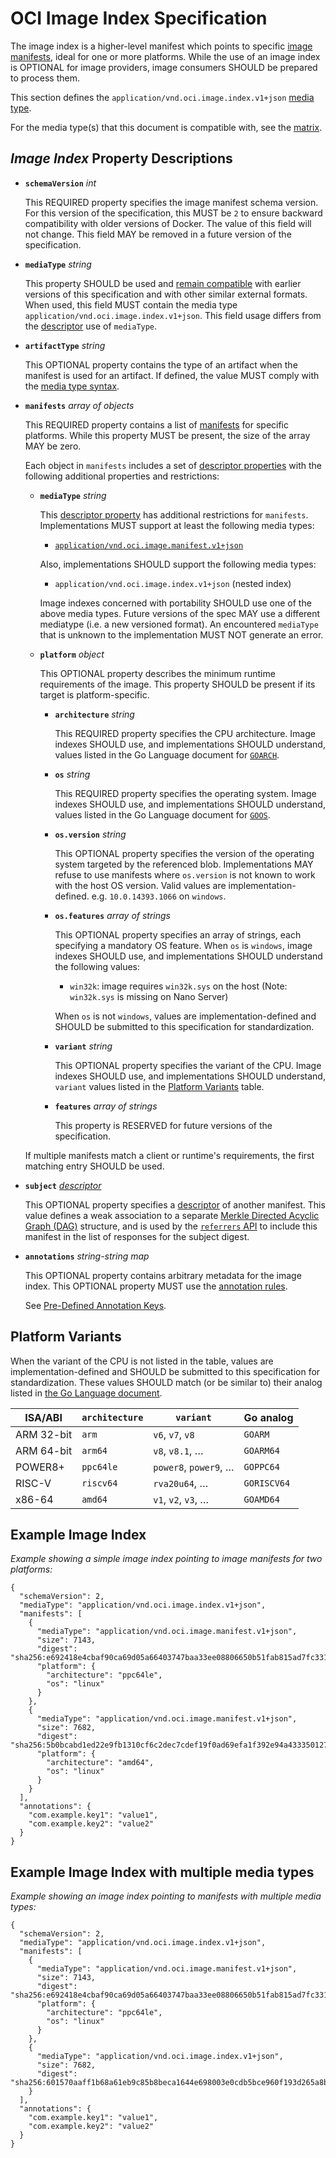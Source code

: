 # OCI Image Index Specification

The image index is a higher-level manifest which points to specific [image manifests](manifest.md), ideal for one or more platforms.
While the use of an image index is OPTIONAL for image providers, image consumers SHOULD be prepared to process them.

This section defines the `application/vnd.oci.image.index.v1+json` [media type](media-types.md).

For the media type(s) that this document is compatible with, see the [matrix][matrix].

## _Image Index_ Property Descriptions

- **`schemaVersion`** *int*

  This REQUIRED property specifies the image manifest schema version.
  For this version of the specification, this MUST be `2` to ensure backward compatibility with older versions of Docker.
  The value of this field will not change.
  This field MAY be removed in a future version of the specification.

- **`mediaType`** *string*

  This property SHOULD be used and [remain compatible][matrix] with earlier versions of this specification and with other similar external formats.
  When used, this field MUST contain the media type `application/vnd.oci.image.index.v1+json`.
  This field usage differs from the [descriptor](descriptor.md#properties) use of `mediaType`.

- **`artifactType`** *string*

  This OPTIONAL property contains the type of an artifact when the manifest is used for an artifact.
  If defined, the value MUST comply with the [media type syntax](media-types.md#media-type-syntax).

- **`manifests`** *array of objects*

  This REQUIRED property contains a list of [manifests](manifest.md) for specific platforms.
  While this property MUST be present, the size of the array MAY be zero.

  Each object in `manifests` includes a set of [descriptor properties](descriptor.md#properties) with the following additional properties and restrictions:

  - **`mediaType`** *string*

    This [descriptor property](descriptor.md#properties) has additional restrictions for `manifests`.
    Implementations MUST support at least the following media types:

    - [`application/vnd.oci.image.manifest.v1+json`](manifest.md)

    Also, implementations SHOULD support the following media types:

    - `application/vnd.oci.image.index.v1+json` (nested index)

    Image indexes concerned with portability SHOULD use one of the above media types.
    Future versions of the spec MAY use a different mediatype (i.e. a new versioned format).
    An encountered `mediaType` that is unknown to the implementation MUST NOT generate an error.

  - **`platform`** *object*

    This OPTIONAL property describes the minimum runtime requirements of the image.
    This property SHOULD be present if its target is platform-specific.

    - **`architecture`** *string*

      This REQUIRED property specifies the CPU architecture.
      Image indexes SHOULD use, and implementations SHOULD understand, values listed in the Go Language document for [`GOARCH`][go-environment2].

    - **`os`** *string*

      This REQUIRED property specifies the operating system.
      Image indexes SHOULD use, and implementations SHOULD understand, values listed in the Go Language document for [`GOOS`][go-environment2].

    - **`os.version`** *string*

      This OPTIONAL property specifies the version of the operating system targeted by the referenced blob.
      Implementations MAY refuse to use manifests where `os.version` is not known to work with the host OS version.
      Valid values are implementation-defined. e.g. `10.0.14393.1066` on `windows`.

    - **`os.features`** *array of strings*

      This OPTIONAL property specifies an array of strings, each specifying a mandatory OS feature.
      When `os` is `windows`, image indexes SHOULD use, and implementations SHOULD understand the following values:

      - `win32k`: image requires `win32k.sys` on the host (Note: `win32k.sys` is missing on Nano Server)

      When `os` is not `windows`, values are implementation-defined and SHOULD be submitted to this specification for standardization.

    - **`variant`** *string*

      This OPTIONAL property specifies the variant of the CPU.
      Image indexes SHOULD use, and implementations SHOULD understand, `variant` values listed in the [Platform Variants](#platform-variants) table.

    - **`features`** *array of strings*

        This property is RESERVED for future versions of the specification.

  If multiple manifests match a client or runtime's requirements, the first matching entry SHOULD be used.

- **`subject`** *[descriptor](descriptor.md)*

    This OPTIONAL property specifies a [descriptor](descriptor.md) of another manifest.
    This value defines a weak association to a separate [Merkle Directed Acyclic Graph (DAG)][dag] structure, and is used by the [`referrers` API][referrers-api] to include this manifest in the list of responses for the subject digest.

- **`annotations`** *string-string map*

    This OPTIONAL property contains arbitrary metadata for the image index.
    This OPTIONAL property MUST use the [annotation rules](annotations.md#rules).

    See [Pre-Defined Annotation Keys](annotations.md#pre-defined-annotation-keys).

## Platform Variants

When the variant of the CPU is not listed in the table, values are implementation-defined and SHOULD be submitted to this specification for standardization.
These values SHOULD match (or be similar to) their analog listed in [the Go Language document][go-environment2].

| ISA/ABI    | `architecture` | `variant`             | Go analog   |
|------------|----------------|-----------------------|-------------|
| ARM 32-bit | `arm`          | `v6`, `v7`, `v8`      | `GOARM`     |
| ARM 64-bit | `arm64`        | `v8`, `v8.1`, …       | `GOARM64`   |
| POWER8+    | `ppc64le`      | `power8`, `power9`, … | `GOPPC64`   |
| RISC-V     | `riscv64`      | `rva20u64`, …         | `GORISCV64` |
| x86-64     | `amd64`        | `v1`, `v2`, `v3`, …   | `GOAMD64`   |

## Example Image Index

*Example showing a simple image index pointing to image manifests for two platforms:*

```json,title=Image%20Index&mediatype=application/vnd.oci.image.index.v1%2Bjson
{
  "schemaVersion": 2,
  "mediaType": "application/vnd.oci.image.index.v1+json",
  "manifests": [
    {
      "mediaType": "application/vnd.oci.image.manifest.v1+json",
      "size": 7143,
      "digest": "sha256:e692418e4cbaf90ca69d05a66403747baa33ee08806650b51fab815ad7fc331f",
      "platform": {
        "architecture": "ppc64le",
        "os": "linux"
      }
    },
    {
      "mediaType": "application/vnd.oci.image.manifest.v1+json",
      "size": 7682,
      "digest": "sha256:5b0bcabd1ed22e9fb1310cf6c2dec7cdef19f0ad69efa1f392e94a4333501270",
      "platform": {
        "architecture": "amd64",
        "os": "linux"
      }
    }
  ],
  "annotations": {
    "com.example.key1": "value1",
    "com.example.key2": "value2"
  }
}
```

## Example Image Index with multiple media types

*Example showing an image index pointing to manifests with multiple media types:*

```json,title=Image%20Index&mediatype=application/vnd.oci.image.index.v1%2Bjson
{
  "schemaVersion": 2,
  "mediaType": "application/vnd.oci.image.index.v1+json",
  "manifests": [
    {
      "mediaType": "application/vnd.oci.image.manifest.v1+json",
      "size": 7143,
      "digest": "sha256:e692418e4cbaf90ca69d05a66403747baa33ee08806650b51fab815ad7fc331f",
      "platform": {
        "architecture": "ppc64le",
        "os": "linux"
      }
    },
    {
      "mediaType": "application/vnd.oci.image.index.v1+json",
      "size": 7682,
      "digest": "sha256:601570aaff1b68a61eb9c85b8beca1644e698003e0cdb5bce960f193d265a8b7"
    }
  ],
  "annotations": {
    "com.example.key1": "value1",
    "com.example.key2": "value2"
  }
}
```

[dag]:             https://en.wikipedia.org/wiki/Merkle_tree
[go-environment2]: https://golang.org/doc/install/source#environment
[matrix]:          media-types.md#compatibility-matrix
[referrers-api]:   https://github.com/opencontainers/distribution-spec/blob/main/spec.md#listing-referrers
